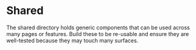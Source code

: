 # Shared

The shared directory holds generic components that can be used across many pages or features. Build these to be re-usable and ensure they are well-tested because they may touch many surfaces.